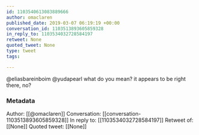 ```yaml
---
id: 1103540613083889666
author: omaclaren
published_date: 2019-03-07 06:19:19 +00:00
conversation_id: 1103513893605859328
in_reply_to: 1103534032728584197
retweet: None
quoted_tweet: None
type: tweet
tags:

---
```


@eliasbareinboim @yudapearl what do you mean? it appears to be right there, no?

### Metadata

Author: [[@omaclaren]]
Conversation: [[conversation-1103513893605859328]]
In reply to: [[1103534032728584197]]
Retweet of: [[None]]
Quoted tweet: [[None]]
